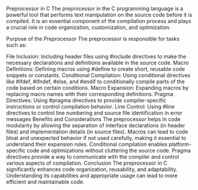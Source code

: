Preprocessor in C
The preprocessor in the C programming language is a powerful tool that performs text manipulation on the source code before it is compiled. It is an essential component of the compilation process and plays a crucial role in code organization, customization, and optimization.

Purpose of the Preprocessor
The preprocessor is responsible for tasks such as:

File Inclusion: Including header files using #include directives to make the necessary declarations and definitions available in the source code.
Macro Definitions: Defining macros using #define to create short, reusable code snippets or constants.
Conditional Compilation: Using conditional directives like #ifdef, #ifndef, #else, and #endif to conditionally compile parts of the code based on certain conditions.
Macro Expansion: Expanding macros by replacing macro names with their corresponding definitions.
Pragma Directives: Using #pragma directives to provide compiler-specific instructions or control compilation behavior.
Line Control: Using #line directives to control line numbering and source file identification in error messages
Benefits and Considerations
The preprocessor helps in code modularity by allowing the separation of interface declarations (in header files) and implementation details (in source files).
Macros can lead to code bloat and unexpected behavior if not used carefully, making it essential to understand their expansion rules.
Conditional compilation enables platform-specific code and optimizations without cluttering the source code.
Pragma directives provide a way to communicate with the compiler and control various aspects of compilation.
Conclusion
The preprocessor in C significantly enhances code organization, reusability, and adaptability. Understanding its capabilities and appropriate usage can lead to more efficient and maintainable code.
